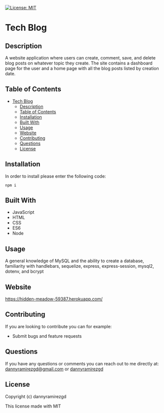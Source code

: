 [![License: MIT](https://img.shields.io/badge/License-MIT-yellow.svg)](https://opensource.org/licenses/MIT)
# Tech Blog

## Description
A website application where users can create, comment, save, and delete blog posts on whatever topic they create. The site contains a dashboard page for the user and a home page with all the blog posts listed by creation date. 

## Table of Contents
- [Tech Blog](#tech-blog)
  - [Description](#description)
  - [Table of Contents](#table-of-contents)
  - [Installation](#installation)
  - [Built With](#built-with)
  - [Usage](#usage)
  - [Website](#website)
  - [Contributing](#contributing)
  - [Questions](#questions)
  - [License](#license)
## Installation
In order to install please enter the following code:
```
npm i
```
## Built With
* JavaScript
* HTML
* CSS
* ES6
* Node

## Usage
A general knowledge of MySQL and the ability to create a database, familiarity with handlebars, sequelize, express, express-session, mysql2, dotenv, and bcrypt

## Website
https://hidden-meadow-59387.herokuapp.com/

## Contributing
If you are looking to contribute you can for example: 
* Submit bugs and feature requests


## Questions
If you have any questions or comments you can reach out to me directly at: dannyramirezgd@gmail.com or [dannyramirezgd](https://github.com/dannyramirezgd)
  
  ## License
  Copyright (c) dannyramirezgd

  This license made with MIT
  
